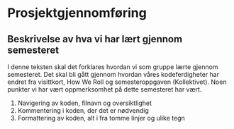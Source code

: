 # Prosjektgjennomføring

## Beskrivelse av hva vi har lært gjennom semesteret

I denne teksten skal det forklares hvordan vi som gruppe lærte gjennom semesteret. Det skal bli gått gjennom hvordan våres kodeferdigheter har endret fra visittkort, How We Roll og semesteroppgaven (Kollektivet). Noen punkter vi har vært oppmerksomhet på dette semesteret har vært.
1. Navigering av koden, filnavn og oversiktlighet
2. Kommentering i koden, der det er nødvendig
3. Formattering av koden, alt i fra tomme linjer og ulike tegn


